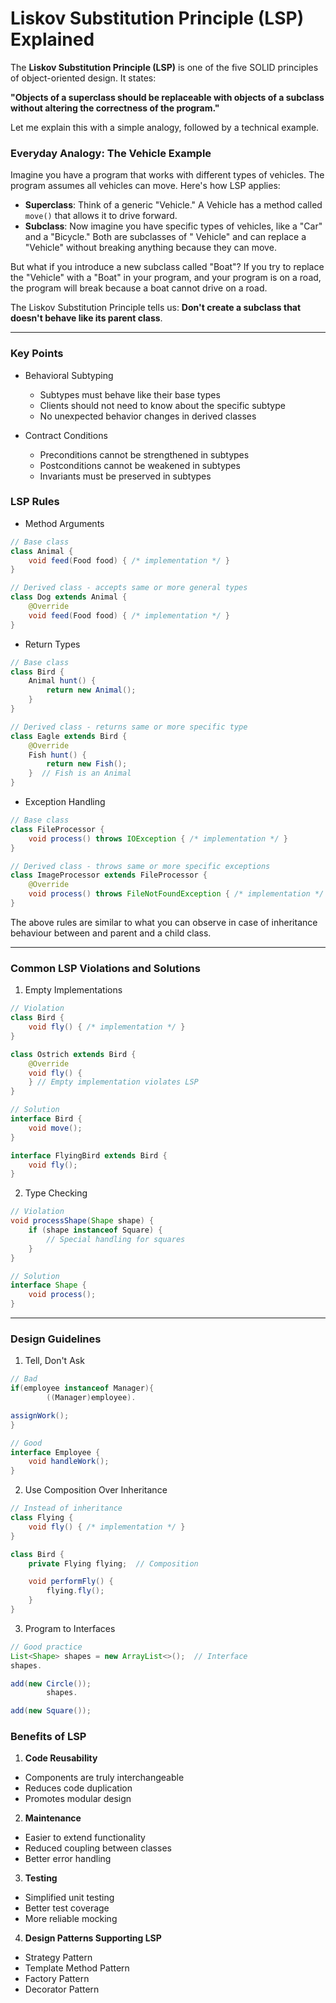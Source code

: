 # Liskov Substitution Principle (LSP) Explained

The **Liskov Substitution Principle (LSP)** is one of the five SOLID principles of object-oriented design. It states:

**"Objects of a superclass should be replaceable with objects of a subclass without altering the correctness of the
program."**

Let me explain this with a simple analogy, followed by a technical example.

### Everyday Analogy: The Vehicle Example

Imagine you have a program that works with different types of vehicles. The program assumes all vehicles can move.
Here's how LSP applies:

* **Superclass**: Think of a generic "Vehicle." A Vehicle has a method called `move()` that allows it to drive forward.
* **Subclass**: Now imagine you have specific types of vehicles, like a "Car" and a "Bicycle." Both are subclasses of "
  Vehicle" and can replace a "Vehicle" without breaking anything because they can move.

But what if you introduce a new subclass called "Boat"? If you try to replace the "Vehicle" with a "Boat" in your
program, and your program is on a road, the program will break because a boat cannot drive on a road.

The Liskov Substitution Principle tells us: **Don't create a subclass that doesn't behave like its parent class**.

---

### Key Points

- Behavioral Subtyping

    - Subtypes must behave like their base types
    - Clients should not need to know about the specific subtype
    - No unexpected behavior changes in derived classes


- Contract Conditions

    - Preconditions cannot be strengthened in subtypes
    - Postconditions cannot be weakened in subtypes
    - Invariants must be preserved in subtypes

### LSP Rules

- Method Arguments

```java
// Base class
class Animal {
    void feed(Food food) { /* implementation */ }
}

// Derived class - accepts same or more general types
class Dog extends Animal {
    @Override
    void feed(Food food) { /* implementation */ }
}
```

- Return Types

```java
// Base class
class Bird {
    Animal hunt() {
        return new Animal();
    }
}

// Derived class - returns same or more specific type
class Eagle extends Bird {
    @Override
    Fish hunt() {
        return new Fish();
    }  // Fish is an Animal
}
```

- Exception Handling

```java
// Base class
class FileProcessor {
    void process() throws IOException { /* implementation */ }
}

// Derived class - throws same or more specific exceptions
class ImageProcessor extends FileProcessor {
    @Override
    void process() throws FileNotFoundException { /* implementation */ }
}
```

The above rules are similar to what you can observe in case of inheritance behaviour between and parent and a child
class.

---

### Common LSP Violations and Solutions

1. Empty Implementations

```java
// Violation
class Bird {
    void fly() { /* implementation */ }
}

class Ostrich extends Bird {
    @Override
    void fly() {
    } // Empty implementation violates LSP
}

// Solution
interface Bird {
    void move();
}

interface FlyingBird extends Bird {
    void fly();
}
```

2. Type Checking

```java
// Violation
void processShape(Shape shape) {
    if (shape instanceof Square) {
        // Special handling for squares
    }
}

// Solution
interface Shape {
    void process();
}
```

---

### Design Guidelines

1. Tell, Don't Ask

```java
// Bad
if(employee instanceof Manager){
        ((Manager)employee).

assignWork();
}

// Good
interface Employee {
    void handleWork();
}
```

2. Use Composition Over Inheritance

```java
// Instead of inheritance
class Flying {
    void fly() { /* implementation */ }
}

class Bird {
    private Flying flying;  // Composition

    void performFly() {
        flying.fly();
    }
}
```

3. Program to Interfaces

```java
// Good practice
List<Shape> shapes = new ArrayList<>();  // Interface
shapes.

add(new Circle());
        shapes.

add(new Square());
```

### Benefits of LSP

1. **Code Reusability**

* Components are truly interchangeable
* Reduces code duplication
* Promotes modular design

2. **Maintenance**

* Easier to extend functionality
* Reduced coupling between classes
* Better error handling

3. **Testing**

* Simplified unit testing
* Better test coverage
* More reliable mocking

4. **Design Patterns Supporting LSP**

* Strategy Pattern
* Template Method Pattern
* Factory Pattern
* Decorator Pattern

